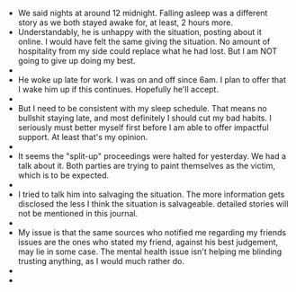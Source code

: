 - We said nights at around 12 midnight. Falling asleep was a different story as we both stayed awake for, at least, 2 hours more.
- Understandably, he is unhappy with the situation, posting about it online. I would have felt the same giving the situation. No amount of hospitality from my side could replace what he had lost. But I am NOT going to give up doing my best.
-
- He woke up late for work. I was on and off since 6am. I plan to offer that I wake him up if this continues. Hopefully he'll accept.
-
- But I need to be consistent with my sleep schedule. That means no bullshit staying late, and most definitely I should cut my bad habits. I seriously must better myself first before I am able to offer impactful support. At least that's my opinion.
-
- It seems the "split-up" proceedings were halted for yesterday. We had a talk about it. Both parties are trying to paint themselves as the victim, which is to be expected.
-
- I tried to talk him into salvaging the situation. The more information gets disclosed the less I think the situation is salvageable. detailed stories will not be mentioned in this journal.
-
- My issue is that the same sources who notified me regarding my friends issues are the ones who stated my friend, against his best judgement, may lie in some case. The mental health issue isn't helping me blinding trusting anything, as I would much rather do.
-
-